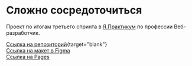 # Сложно сосредоточиться

Проект по итогам третьего спринта в [Я.Практикум](practicum.yandex.ru) по профессии Веб-разработчик.

[Ссылка на репозиторий](https://github.com/AlexandrNachmanovich/slozhno-sosredotochitsya/){target="blank"}  
[Ссылка на макет в Figma](https://www.figma.com/file/lCqDbWjgllgJtb2hmCqfyX/%236-%D0%A1%D0%BB%D0%BE%D0%B6%D0%BD%D0%BE-%D1%81%D0%BE%D1%81%D1%80%D0%B5%D0%B4%D0%BE%D1%82%D0%BE%D1%87%D0%B8%D1%82%D1%8C%D1%81%D1%8F?type=design&node-id=0-1&mode=design/)  
[Ссылка на Pages](https://alexandrnachmanovich.github.io/slozhno-sosredotochitsya/)
